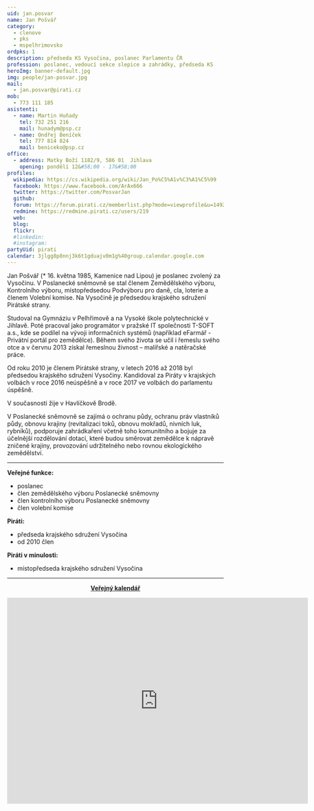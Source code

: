 ```yaml
---
uid: jan.posvar
name: Jan Pošvář
category:
  - clenove
  - pks
  - mspelhrimovsko
ordpks: 1
description: předseda KS Vysočina, poslanec Parlamentu ČR
profession: poslanec, vedoucí sekce slepice a zahrádky, předseda KS
heroImg: banner-default.jpg
img: people/jan-posvar.jpg
mail:
  - jan.posvar@pirati.cz
mob:
  - 773 111 185
asistenti:
  - name: Martin Huňady
    tel: 732 251 216
    mail: hunadym@psp.cz
  - name: Ondřej Beníček
    tel: 777 814 824
    mail: beniceko@psp.cz
office:
  - address: Matky Boží 1182/9, 586 01  Jihlava
    opening: pondělí 12&#58;00 - 17&#58;00
profiles:
  wikipedia: https://cs.wikipedia.org/wiki/Jan_Po%C5%A1v%C3%A1%C5%99
  facebook: https://www.facebook.com/ArAx666
  twitter: https://twitter.com/PosvarJan
  github:
  forum: https://forum.pirati.cz/memberlist.php?mode=viewprofile&u=1492
  redmine: https://redmine.pirati.cz/users/219
  web:
  blog:
  flickr:
  #linkedin:
  #instagram:
partyUid: pirati
calendar: 3jlgg8p8nnj3k6t1gduajv0m1g%40group.calendar.google.com
---
```

Jan Pošvář (* 16. května 1985, Kamenice nad Lipou) je poslanec zvolený za Vysočinu. V Poslanecké sněmovně se stal členem Zemědělského výboru, Kontrolního výboru, místopředsedou Podvýboru pro daně, cla, loterie a členem Volební komise. Na Vysočině je předsedou krajského sdružení Pirátské strany.

Studoval na Gymnáziu v Pelhřimově a na Vysoké škole polytechnické v Jihlavě. Poté pracoval jako programátor v pražské IT společnosti T-SOFT a.s., kde se podílel na vývoji informačních systémů (například eFarmář - Privátní portál pro zemědělce). Během svého života se učil i řemeslu svého otce a v červnu 2013 získal řemeslnou živnost – malířské a natěračské práce.

Od roku 2010 je členem Pirátské strany, v letech 2016 až 2018 byl předsedou krajského sdružení Vysočiny. Kandidoval za Piráty v krajských volbách v roce 2016 neúspěšně a v roce 2017 ve volbách do parlamentu úspěšně.

V současnosti žije v Havlíčkově Brodě.

V Poslanecké sněmovně se zajímá o ochranu půdy, ochranu práv vlastníků půdy, obnovu krajiny (revitalizaci toků, obnovu mokřadů, nivních luk, rybníků), podporuje zahrádkaření včetně toho komunitního a bojuje za účelnější rozdělování dotací, které budou směrovat zemědělce k nápravě zničené krajiny, provozování udržitelného nebo rovnou ekologického zemědělství.

---
**Veřejné funkce:**
* poslanec
* člen zemědělského výboru Poslanecké sněmovny
* člen kontrolního výboru Poslanecké sněmovny
* člen volební komise

**Piráti:**
* předseda krajského sdružení Vysočina
* od 2010 člen

**Piráti v minulosti:**
* místopředseda krajského sdružení Vysočina

---
<style>
@media only screen and (max-width: 989px) {
  .desktop {
    visibility: hidden;
  }
}
@media only screen and (min-width: 990px) {
  .mobile {
    visibility: hidden;
  }
}
</style>

<div class="mobile">
  <p align="center"><a href="https://calendar.google.com/calendar/embed?src=pochvajan%40gmail.com&ctz=Europe%2FPrague"><b>Veřejný kalendář</b></a></p>
</div>
<div class="hidden lg:block">
  <p align="center"><iframe src="https://calendar.google.com/calendar/embed?height=600&amp;wkst=1&amp;bgcolor=%23ffffff&amp;ctz=Europe%2FPrague&amp;src=cG9jaHZhamFuQGdtYWlsLmNvbQ&amp;src=M2psZ2c4cDhubmozazZ0MWdkdWFqdjBtMWdAZ3JvdXAuY2FsZW5kYXIuZ29vZ2xlLmNvbQ&amp;src=cjI2ZXNmamlpdnV1OXRlbXQ0NmRob2xxaHNAZ3JvdXAuY2FsZW5kYXIuZ29vZ2xlLmNvbQ&amp;src=a2RkdmR2dTNhZGNqZWYya3JvNGo2bW04MzhAZ3JvdXAuY2FsZW5kYXIuZ29vZ2xlLmNvbQ&amp;src=aHI4ZmUwYmxiODdyZGhyMTU4NHV2aXBkbzRAZ3JvdXAuY2FsZW5kYXIuZ29vZ2xlLmNvbQ&amp;src=MjF2cWppOHU1cjRzN3IxamJtcDBlbWF1YWtAZ3JvdXAuY2FsZW5kYXIuZ29vZ2xlLmNvbQ&amp;src=MmdraWdpZG1jMGw2ZGs0Z2E2OWZzaTJuNzhAZ3JvdXAuY2FsZW5kYXIuZ29vZ2xlLmNvbQ&amp;src=NG5wY2s4cThxcm9uMHFmb2I0aGs5OHJxNTRAZ3JvdXAuY2FsZW5kYXIuZ29vZ2xlLmNvbQ&amp;src=cDJmOHVxaW5uNWxhY3E3cjBpajI5bTVwNmtAZ3JvdXAuY2FsZW5kYXIuZ29vZ2xlLmNvbQ&amp;src=YThrbXU0MWNrMWoya3BwN2pudnM5NDVuYmtAZ3JvdXAuY2FsZW5kYXIuZ29vZ2xlLmNvbQ&amp;src=bWYzNjBzN3BoZDcwZGRocnJ1aTd0NzE0NDBAZ3JvdXAuY2FsZW5kYXIuZ29vZ2xlLmNvbQ&amp;src=YWlyYWF2b3JAZ21haWwuY29t&amp;src=Y3MuY3plY2gjaG9saWRheUBncm91cC52LmNhbGVuZGFyLmdvb2dsZS5jb20&amp;src=NzZ2dnNxZzBzdTZhams1aGtlMWY1bjhydTBAZ3JvdXAuY2FsZW5kYXIuZ29vZ2xlLmNvbQ&amp;color=%238E24AA&amp;color=%233F51B5&amp;color=%23A79B8E&amp;color=%23616161&amp;color=%237CB342&amp;color=%2333B679&amp;color=%2333B679&amp;color=%23EF6C00&amp;color=%2333B679&amp;color=%23F4511E&amp;color=%23F09300&amp;color=%23D81B60&amp;color=%233F51B5&amp;color=%23A79B8E" style="border: 0" width="700" height="480" frameborder="0" scrolling="no"></iframe></p>
</div>
